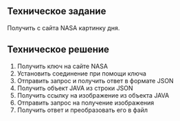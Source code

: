 ## Техническое задание

Получить с сайта NASA картинку дня.

## Техническое решение


1. Получить ключ на сайте NASA
2. Установить соединение при помощи ключа
3. Отправить запрос и получить ответ в формате JSON
4. Получить объект JAVA из строки JSON
5. Получить ссылку на изображение из объекта JAVA
6. Отправить запрос на получение изображения
7. Получить ответ и преобразовать его в файл
